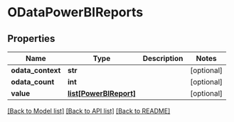 # ODataPowerBIReports

## Properties
Name | Type | Description | Notes
------------ | ------------- | ------------- | -------------
**odata_context** | **str** |  | [optional] 
**odata_count** | **int** |  | [optional] 
**value** | [**list[PowerBIReport]**](PowerBIReport.md) |  | [optional] 

[[Back to Model list]](../README.md#documentation-for-models) [[Back to API list]](../README.md#documentation-for-api-endpoints) [[Back to README]](../README.md)


